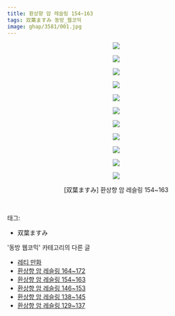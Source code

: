 ```yaml
---
title: 환상향 암 레슬링 154~163
tags: 双葉ますみ 동방_웹코믹
image: ghap/3581/001.jpg
---
```

<div class="article">
<p style="text-align: center; clear: none; float: none;"><img src="{{ site.nasurl }}/ghap/3581/001.jpg"/></p>
<p style="text-align: center; clear: none; float: none;"><img src="{{ site.nasurl }}/ghap/3581/002.jpg"/></p>
<p style="text-align: center; clear: none; float: none;"><img src="{{ site.nasurl }}/ghap/3581/003.jpg"/></p>
<p style="text-align: center; clear: none; float: none;"><img src="{{ site.nasurl }}/ghap/3581/004.jpg"/></p>
<p style="text-align: center; clear: none; float: none;"><img src="{{ site.nasurl }}/ghap/3581/005.jpg"/></p>
<p style="text-align: center; clear: none; float: none;"><img src="{{ site.nasurl }}/ghap/3581/006.jpg"/></p>
<p style="text-align: center; clear: none; float: none;"><img src="{{ site.nasurl }}/ghap/3581/007.jpg"/></p>
<p style="text-align: center; clear: none; float: none;"><img src="{{ site.nasurl }}/ghap/3581/008.jpg"/></p>
<p style="text-align: center; clear: none; float: none;"><img src="{{ site.nasurl }}/ghap/3581/009.jpg"/></p>
<p style="text-align: center; clear: none; float: none;"><img src="{{ site.nasurl }}/ghap/3581/010.jpg"/></p>
<p style="text-align: center; clear: none; float: none;"><img src="{{ site.nasurl }}/ghap/3581/011.jpg"/></p>
<p style="text-align: center; clear: none; float: none;"> [双葉ますみ] 환상향 암 레슬링 154~163</p>
<p><br/></p>
</div><div class="tagTrail">
<p>태그: </p>
<ul>
<li>双葉ますみ</li>
</ul>
</div><div class="another">
<p>'동방 웹코믹' 카테고리의 다른 글</p>
<ul>
<li><a href="/2017-07-21-ghap_3587">레티 만화</a></li>
<li><a href="/2017-07-20-ghap_3582">환상향 암 레슬링 164~172</a></li>
<li><a href="/2017-07-20-ghap_3581">환상향 암 레슬링 154~163</a></li>
<li><a href="/2017-07-20-ghap_3580">환상향 암 레슬링 146~153</a></li>
<li><a href="/2017-07-20-ghap_3579">환상향 암 레슬링 138~145</a></li>
<li><a href="/2017-07-17-ghap_3576">환상향 암 레슬링 129~137</a></li>
</ul>
</div><div class="cb_module cb_fluid">
<div class="cb_wrt cb_profile">
</div><!-- commentList close -->
</div>
